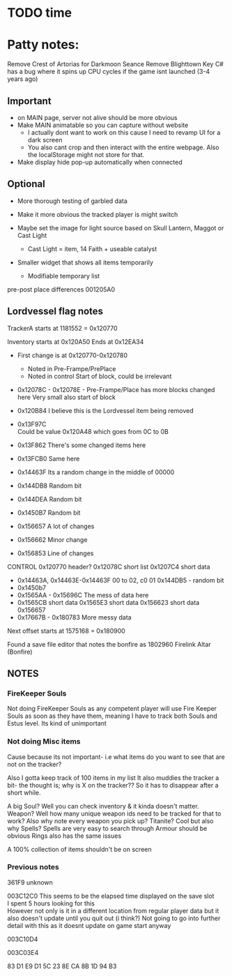 # TODO time

# Patty notes:
Remove Crest of Artorias for Darkmoon Seance
Remove Blighttown Key
C# has a bug where it spins up CPU cycles if the game isnt launched (3-4 years ago)

## Important
- on MAIN page, server not alive should be more obvious
- Make MAIN animatable so you can capture without website
    - I actually dont want to work on this cause I need to revamp UI for a dark screen
    - You also cant crop and then interact with the entire webpage. Also the localStorage might not store for that.
- Make display hide pop-up automatically when connected

## Optional
- More thorough testing of garbled data
- Make it more obvious the tracked player is might switch
- Maybe set the image for light source based on Skull Lantern, Maggot or Cast Light
    - Cast Light = item, 14 Faith + useable catalyst

- Smaller widget that shows all items temporarily
    - Modifiable temporary list


pre-post place differences
001205A0

## Lordvessel flag notes
TrackerA starts at 
1181552 = 0x120770

Inventory starts at 0x120A50
Ends at 0x12EA34


- First change is at 0x120770-0x120780  
    - Noted in Pre-Frampe/PrePlace
    - Noted in control
    Start of block, could be irrelevant
- 0x12078C - 0x12078E - Pre-Frampe/Place has more blocks changed here
    Very small also start of block

- 0x120B84      I believe this is the Lordvessel item being removed
- 0x13F97C      
Could be value 0x120A48 which goes from 0C to 0B


- 0x13F862      There's some changed items here
- 0x13FCB0      Same here

- 0x14463F      Its a random change in the middle of 00000
- 0x144DB8      Random bit
- 0x144DEA      Random bit
- 0x1450B7      Random bit
- 0x156657      A lot of changes
- 0x156662      Minor change
- 0x156853      Line of changes

CONTROL
0x120770 header?
0x12078C short list
0x1207C4 short data
- 0x14463A, 0x14463E-0x14463F
    00 to 02, c0 01
0x144DB5 - random bit
- 0x1450b7
- 0x1565AA - 0x15696C
    The mess of data here
- 0x1565CB short data
0x1565E3    short data
0x156623    short data
0x156657
- 0x17667B - 0x180783
    More messy data



Next offset starts at
1575168 = 0x180900

Found a save file editor that notes the bonfire as 
1802960 Firelink Altar (Bonfire)


## NOTES

### FireKeeper Souls
Not doing FireKeeper Souls as any competent player will use Fire Keeper Souls as soon as they have them, meaning I have to track both Souls and Estus level. Its kind of unimportant

### Not doing Misc items
Cause because its not important- i.e what items do you want to see that are not on the tracker?

Also I gotta keep track of 100 items in my list
It also muddies the tracker a bit- the thought is; why is X on the tracker?? So it has to disappear after a short while.

A big Soul? Well you can check inventory & it kinda doesn't matter.
Weapon? Well how many unique weapon ids need to be tracked for that to work?
        Also why note every weapon you pick up?
Titanite?   Cool but also why
Spells?     Spells are very easy to search through
Armour should be obvious
Rings also has the same issues

A 100% collection of items shouldn't be on screen

### Previous notes

361F9 unknown

003C12C0 This seems to be the elapsed time displayed on the save slot  
I spent 5 hours looking for this  
However not only is it in a different location from regular player data but it also doesn't update until you quit out (i think?)
Not going to go into further detail with this as it doesnt update on game start anyway

003C10D4

003C03E4


83 D1 E9 D1 5C 23 8E CA 8B 1D 94 B3

